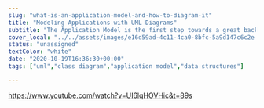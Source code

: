 ```yaml
---
slug: "what-is-an-application-model-and-how-to-diagram-it"
title: "Modeling Applications with UML Diagrams"
subtitle: "The Application Model is the first step towards a great backend, it mandates how the information flows and gets stored. Here you will learn the best practices and how to create them"
cover_local: "../../assets/images/e16d59ad-4c11-4ca0-8bfc-5a9d147c6c2e.jpeg"
status: "unassigned"
textColor: "white"
date: "2020-10-19T16:36:30+00:00"
tags: ["uml","class diagram","application model","data structures"]

---
```


https://www.youtube.com/watch?v=UI6lqHOVHic&t=89s
